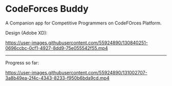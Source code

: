 # CodeForces Buddy

A Companion app for Competitive Programmers on CodeFOrces Platform.

Design (Adobe XD):

https://user-images.githubusercontent.com/55924890/130840251-0696ccbc-0cf1-4927-8dd9-75e055542f55.mp4





___
Progress so far:




https://user-images.githubusercontent.com/55924890/131002707-3a8b49ea-2f4c-4343-8233-f950b6bda9cd.mp4





